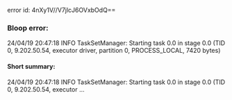 error id: 4nXy1V//V7jlcJ6OVxbOdQ==
### Bloop error:

24/04/19 20:47:18 INFO TaskSetManager: Starting task 0.0 in stage 0.0 (TID 0, 9.202.50.54, executor driver, partition 0, PROCESS_LOCAL, 7420 bytes)
#### Short summary: 

24/04/19 20:47:18 INFO TaskSetManager: Starting task 0.0 in stage 0.0 (TID 0, 9.202.50.54, executor ...